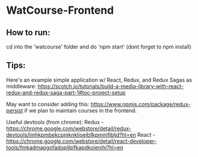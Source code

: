 # WatCourse-Frontend

## How to run:

cd into the 'watcourse' folder and do 'npm start'  (dont forget to npm install)

## Tips:

Here's an example simple application w/ React, Redux, and Redux Sagas as middleware: https://scotch.io/tutorials/build-a-media-library-with-react-redux-and-redux-saga-part-1#toc-project-setup

May want to consider adding this: https://www.npmjs.com/package/redux-persist if we plan to maintain courses in the frontend. 

Useful devtools (from chrome): 
Redux - https://chrome.google.com/webstore/detail/redux-devtools/lmhkpmbekcpmknklioeibfkpmmfibljd?hl=en
React - https://chrome.google.com/webstore/detail/react-developer-tools/fmkadmapgofadopljbjfkapdkoienihi?hl=en 
